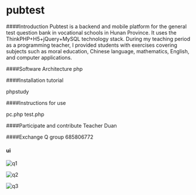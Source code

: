# pubtest

####Introduction
Pubtest is a backend and mobile platform for the general test question bank in vocational schools in Hunan Province. It uses the ThinkPHP+H5+jQuery+MySQL technology stack. During my teaching period as a programming teacher, I provided students with exercises covering subjects such as moral education, Chinese language, mathematics, English, and computer applications.

####Software Architecture
php


####Installation tutorial

phpstudy

####Instructions for use

pc.php
test.php

####Participate and contribute
Teacher Duan


####Exchange Q group
685806772

#### ui
![q1](https://gitee.com/rpgstudio2d/pubtest/raw/master/Public/q1.jpg)

![q2](https://gitee.com/rpgstudio2d/pubtest/raw/master/Public/q2.jpg)

![q3](https://gitee.com/rpgstudio2d/pubtest/raw/master/Public/q3.jpg)

